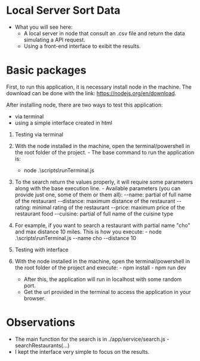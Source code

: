 # Local Server Sort Data
 - What you will see here: 
   - A local server in node that consult an .csv file and return the data simulating a API request. 
   - Using a front-end interface to exibit the results.

# Basic packages
First, to run this application, it is necessary install node in the machine.
The download can be done with the link: https://nodejs.org/en/download.

After installing node, there are two ways to test this application: 
 - via terminal 
 - using a simple interface created in html

1. Testing via terminal
  1. With the node installed in the machine, open the terminal/powershell in the root folder of the project.
    - The base command to run the application is:
      - node .\scripts\runTerminal.js
        
  1. To the search return the values properly, it will require some parameters along with the base execution line.
    - Available parameters (you can provide just one, some of them or them all):
      --name: partial of full name of the restaurant
      --distance: maximum distance of the restaurant
      --rating: minimal rating of the restaurant
      --price: maximum price of the restaurant food
      --cuisine: partial of full name of the cuisine type
  
  1. For example, if you want to search a restaurant with partial name "cho" and max distance 10 miles. This is how you execute:
    - node .\scripts\runTerminal.js --name cho --distance 10

2. Testing with interface
  2. With the node installed in the machine, open the terminal/powershell in the root folder of the project and execute:
    - npm install
    - npm run dev
      - After this, the application will run in localhost with some random port. 
      - Get the url provided in the terminal to access the application in your browser.

# Observations
- The main function for the search is in ./app/service/search.js - searchRestaurants(...)
- I kept the interface very simple to focus on the results.